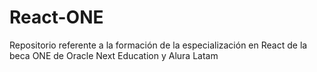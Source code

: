 # React-ONE
Repositorio referente a la formación de la especialización en React de la beca ONE de Oracle Next Education y Alura Latam
